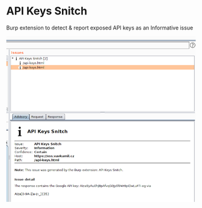 # API Keys Snitch
Burp extension to detect &amp; report exposed API keys as an Informative issue

![Issue](screenshot.png?raw=true "API Keys Snitch")
